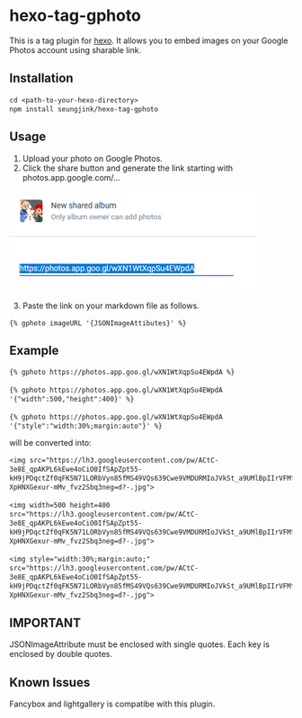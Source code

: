 # hexo-tag-gphoto

This is a tag plugin for [hexo](https://hexo.io/).
It allows you to embed images on your Google Photos account using sharable link.

## Installation

```
cd <path-to-your-hexo-directory>
npm install seungjink/hexo-tag-gphoto
```

## Usage

1. Upload your photo on Google Photos.
2. Click the share button and generate the link starting with photos.app.google.com/...

![example](/example.png)

3. Paste the link on your markdown file as follows.

```
{% gphoto imageURL '{JSONImageAttibutes}' %}
```

## Example

```
{% gphoto https://photos.app.goo.gl/wXN1WtXqpSu4EWpdA %}

{% gphoto https://photos.app.goo.gl/wXN1WtXqpSu4EWpdA '{"width":500,"height":400}' %}

{% gphoto https://photos.app.goo.gl/wXN1WtXqpSu4EWpdA '{"style":"width:30%;margin:auto"}' %}
```

will be converted into:

```
<img src="https://lh3.googleusercontent.com/pw/ACtC-3e8E_qpAKPL6kEwe4oCiO0IfSApZpt55-kH9jPDqctZf0qFK5N71LORbVyn85fMS49VQs639Cwe9VMDURMIoJVkSt_a9UMlBpIIrVFMfFqNitdj_OwR8JiIXkja-XpHNXGexur-mMv_fvz2Sbq3neg=d?-.jpg">

<img width=500 height=400 src="https://lh3.googleusercontent.com/pw/ACtC-3e8E_qpAKPL6kEwe4oCiO0IfSApZpt55-kH9jPDqctZf0qFK5N71LORbVyn85fMS49VQs639Cwe9VMDURMIoJVkSt_a9UMlBpIIrVFMfFqNitdj_OwR8JiIXkja-XpHNXGexur-mMv_fvz2Sbq3neg=d?-.jpg">

<img style="width:30%;margin:auto;" src="https://lh3.googleusercontent.com/pw/ACtC-3e8E_qpAKPL6kEwe4oCiO0IfSApZpt55-kH9jPDqctZf0qFK5N71LORbVyn85fMS49VQs639Cwe9VMDURMIoJVkSt_a9UMlBpIIrVFMfFqNitdj_OwR8JiIXkja-XpHNXGexur-mMv_fvz2Sbq3neg=d?-.jpg">
```

## IMPORTANT

JSONImageAttribute must be enclosed with single quotes.
Each key is enclosed by double quotes.

## Known Issues

Fancybox and lightgallery is compatibe with this plugin.

